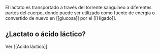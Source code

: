 

El lactato es transportado a través del torrente sanguíneo a diferentes partes del cuerpo, donde puede ser utilizado como fuente de energía o convertido de nuevo en [[glucosa]] por el [[Hígado]].




## ¿Lactato o ácido láctico?

Ver [[Ácido láctico]].